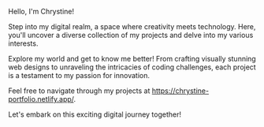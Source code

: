 Hello, I'm Chrystine!

Step into my digital realm, a space where creativity meets technology. Here, you'll uncover a diverse collection of my projects and delve into my various interests.

Explore my world and get to know me better! From crafting visually stunning web designs to unraveling the intricacies of coding challenges, each project is a testament to my passion for innovation.

Feel free to navigate through my projects at https://chrystine-portfolio.netlify.app/.

Let's embark on this exciting digital journey together!